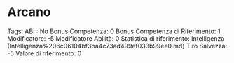 # Arcano

Tags: ABI
: No
Bonus Competenza: 0
Bonus Competenza di Riferimento: 1
Modificatore: -5
Modificatore  Abilità: 0
Statistica di riferimento: Intelligenza (Intelligenza%206c06104bf3ba4c73ad499ef033b99ee0.md)
Tiro Salvezza: -5
Valore di riferimento: 0